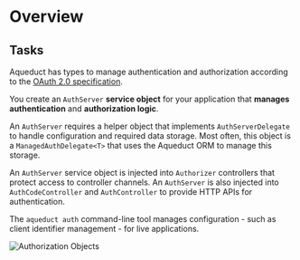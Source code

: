 # Overview

## Tasks

Aqueduct has types to manage authentication and authorization according to the  [OAuth 2.0 specification](https://tools.ietf.org/html/rfc6749).

You create an  `AuthServer`  **service object** for your application that **manages authentication** and **authorization logic**. 

An  `AuthServer`  requires a helper object that implements  `AuthServerDelegate`  to handle configuration and required data storage. Most often, this object is a  `ManagedAuthDelegate<T>`  that uses the Aqueduct ORM to manage this storage.

An  `AuthServer`  service object is injected into  `Authorizer`  controllers that protect access to controller channels. An  `AuthServer`  is also injected into  `AuthCodeController`  and  `AuthController`  to provide HTTP APIs for authentication.

The  `aqueduct auth`  command-line tool manages configuration - such as client identifier management - for live applications.

![Authorization Objects](https://aqueduct.io/docs/img/authobjects.png)
<!--stackedit_data:
eyJoaXN0b3J5IjpbMTQ2NzU2NzE5MF19
-->